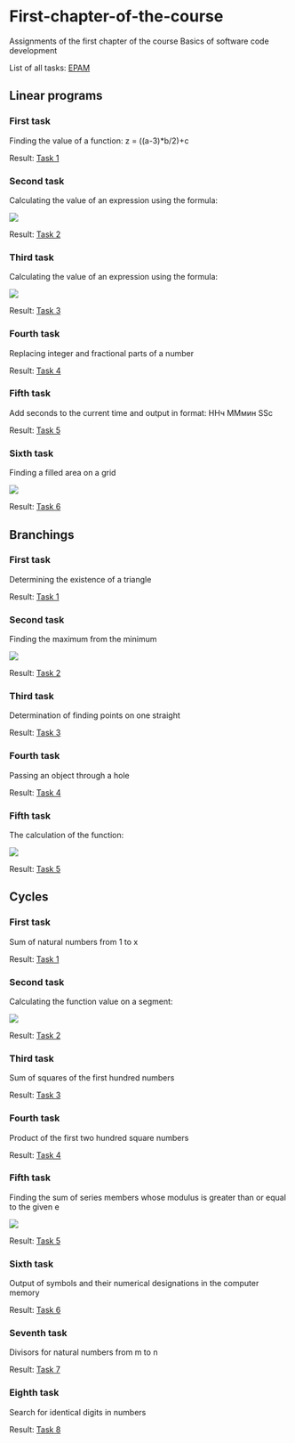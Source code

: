 # First-chapter-of-the-course
Аssignments of the first chapter of the course Basics of software code development

List of all tasks: [EPAM](https://github.com/Java0Tutor/1_Basics_of_software_code_development/blob/master/Practice%20(tasks).pdf)

## Linear programs

### First task

Finding the value of a function: z = ((a-3)*b/2)+c

Result: [Task 1](https://github.com/DzmitrySiarheyeu/Epam/First-chapter-of-the-course/tree/master/Linear%20programs/Task%201)

### Second task

Calculating the value of an expression using the formula: 

![](https://github.com/DzmitrySiarheyeu/Epam/First-chapter-of-the-course/blob/master/Linear%20programs/Task%202/img/3.PNG)

Result: [Task 2](https://github.com/DzmitrySiarheyeu/Epam/First-chapter-of-the-course/tree/master/Linear%20programs/Task%202)

### Third task

Calculating the value of an expression using the formula: 

![](https://github.com/DzmitrySiarheyeu/Epam/First-chapter-of-the-course/blob/master/Linear%20programs/Task%203/img/3.PNG)

Result: [Task 3](https://github.com/DzmitrySiarheyeu/Epam/First-chapter-of-the-course/tree/master/Linear%20programs/Task%203)

### Fourth task

Replacing integer and fractional parts of a number

Result: [Task 4](https://github.com/DzmitrySiarheyeu/Epam/First-chapter-of-the-course/tree/master/Linear%20programs/Task%204)

### Fifth task

Add seconds to the current time and output in format: HHч MMмин SSс

Result: [Task 5](https://github.com/DzmitrySiarheyeu/Epam/First-chapter-of-the-course/tree/master/Linear%20programs/Task%205)

### Sixth task

Finding a filled area on a grid

![](https://github.com/DzmitrySiarheyeu/Epam/First-chapter-of-the-course/blob/master/Linear%20programs/Task%206/img/3.PNG)

Result: [Task 6](https://github.com/DzmitrySiarheyeu/Epam/First-chapter-of-the-course/tree/master/Linear%20programs/Task%206)

## Branchings

### First task

Determining the existence of a triangle

Result: [Task 1](https://github.com/DzmitrySiarheyeu/Epam/First-chapter-of-the-course/tree/master/Branchings/Task_1)

### Second task

Finding the maximum from the minimum

![](https://github.com/DzmitrySiarheyeu/Epam/First-chapter-of-the-course/blob/master/Branchings/Task_2/img/3.PNG)

Result: [Task 2](https://github.com/DzmitrySiarheyeu/Epam/First-chapter-of-the-course/tree/master/Branchings/Task_2)

### Third task

Determination of finding points on one straight

Result: [Task 3](https://github.com/DzmitrySiarheyeu/Epam/First-chapter-of-the-course/tree/master/Branchings/Task_3)

### Fourth task

Passing an object through a hole

Result: [Task 4](https://github.com/DzmitrySiarheyeu/Epam/First-chapter-of-the-course/tree/master/Branchings/Task_4)

### Fifth task

The calculation of the function:

![](https://github.com/DzmitrySiarheyeu/Epam/First-chapter-of-the-course/blob/master/Branchings/Task_5/img/3.PNG)

Result: [Task 5](https://github.com/DzmitrySiarheyeu/Epam/First-chapter-of-the-course/tree/master/Branchings/Task_5)

## Cycles

### First task

Sum of natural numbers from 1 to x

Result: [Task 1](https://github.com/DzmitrySiarheyeu/Epam/First-chapter-of-the-course/tree/master/Cycles/Task-1)

### Second task

Calculating the function value on a segment:

![](https://github.com/DzmitrySiarheyeu/Epam/First-chapter-of-the-course/blob/master/Cycles/Task-2/img/3.PNG)

Result: [Task 2](https://github.com/DzmitrySiarheyeu/Epam/First-chapter-of-the-course/tree/master/Cycles/Task-2)

### Third task

Sum of squares of the first hundred numbers

Result: [Task 3](https://github.com/DzmitrySiarheyeu/Epam/First-chapter-of-the-course/tree/master/Cycles/Task-3)

### Fourth task

Product of the first two hundred square numbers

Result: [Task 4](https://github.com/DzmitrySiarheyeu/Epam/First-chapter-of-the-course/tree/master/Cycles/Task-4)

### Fifth task

Finding the sum of series members whose modulus is greater than or equal to the given e

![](https://github.com/DzmitrySiarheyeu/Epam/First-chapter-of-the-course/blob/master/Cycles/Task-5/img/3.PNG)

Result: [Task 5](https://github.com/DzmitrySiarheyeu/Epam/First-chapter-of-the-course/tree/master/Cycles/Task-5)

### Sixth task

Output of symbols and their numerical designations in the computer memory

Result: [Task 6](https://github.com/DzmitrySiarheyeu/Epam/First-chapter-of-the-course/tree/master/Cycles/Task-6)

### Seventh task

Divisors for natural numbers from m to n

Result: [Task 7](https://github.com/DzmitrySiarheyeu/Epam/First-chapter-of-the-course/tree/master/Cycles/Task-7)

### Eighth task

Search for identical digits in numbers

Result: [Task 8](https://github.com/DzmitrySiarheyeu/Epam/First-chapter-of-the-course/tree/master/Cycles/Task-8)

